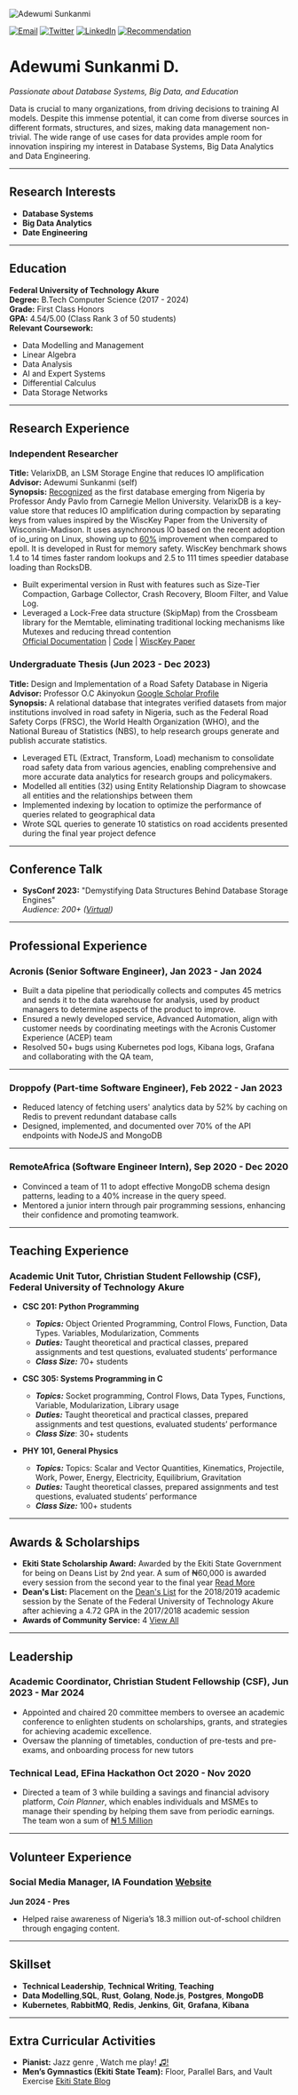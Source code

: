 ![Adewumi Sunkanmi](https://firebasestorage.googleapis.com/v0/b/generalsapi.appspot.com/o/DOC-20230730-WA0025.jpeg?alt=media&token=44963a33-8f13-4825-94e8-d48b411660e5)


[![Email](https://img.icons8.com/material-outlined/24/000000/email.png)](mailto:sunkanmiadewumi477@gmail.com) 
[![Twitter](https://img.icons8.com/material-outlined/24/000000/twitter.png)](https://x.com/gifted_dl) 
[![LinkedIn](https://img.icons8.com/material-outlined/24/000000/linkedin.png)](https://www.linkedin.com/in/adewumisunkanmi/) 
[![Recommendation](https://img.icons8.com/material-outlined/24/000000/checkmark.png)](https://www.linkedin.com/in/adewumisunkanmi/#:~:text=Recommendations,Recommendations)

# Adewumi Sunkanmi D.
_Passionate about Database Systems, Big Data, and Education_

<p>Data is crucial to many organizations, from driving decisions to training AI models. Despite this immense potential, it can come from diverse sources in different formats, structures, and sizes, making data management non-trivial. The wide range of use cases for data provides ample room for innovation inspiring my interest in Database Systems, Big Data Analytics and Data Engineering.</p>

---

## Research Interests
- **Database Systems**
- **Big Data Analytics** 
- **Date Engineering**

---

## Education  
**Federal University of Technology Akure**  
**Degree:** B.Tech Computer Science (2017 - 2024)  
**Grade:** First Class Honors  
**GPA:** 4.54/5.00 (Class Rank 3 of 50 students)  
**Relevant Coursework:**  
- Data Modelling and Management  
- Linear Algebra  
- Data Analysis  
- AI and Expert Systems
- Differential Calculus  
- Data Storage Networks

---

## Research Experience

### Independent Researcher
**Title:** VelarixDB, an LSM Storage Engine that reduces IO amplification <br/>
**Advisor:** Adewumi Sunkanmi (self)  
**Synopsis:** [Recognized](https://x.com/andy_pavlo/status/1820436583977275426) as the first database emerging from Nigeria by Professor Andy Pavlo from Carnegie Mellon University. VelarixDB is a key-value store that reduces IO amplification during compaction by separating keys from values inspired by the WiscKey Paper from the University of Wisconsin-Madison. It uses asynchronous IO based on the recent adoption of io_uring on Linux, showing up to [60%](https://github.com/tokio-rs/tokio-uring/blob/master/DESIGN.md#:~:text=show%20up%20to-,60%25%20improvement.,-Though%20not%20yet) improvement when compared to epoll. It is developed in Rust for memory safety. WiscKey benchmark shows 1.4 to 14 times faster random lookups and 2.5 to 111 times speedier database loading than RocksDB.

- Built experimental version in Rust with features such as Size-Tier Compaction, Garbage Collector, Crash Recovery, Bloom Filter, and Value Log.
- Leveraged a Lock-Free data structure (SkipMap) from the Crossbeam library for the Memtable, eliminating traditional locking mechanisms like Mutexes and reducing thread contention <br/>
 [Official Documentation](https://crates.io/crates/velarixdb) | [Code](https://github.com/Gifted-s/velarixdb) | [WiscKey Paper](https://www.usenix.org/system/files/conference/fast16/fast16-papers-lu.pdf)


### Undergraduate Thesis (Jun 2023 - Dec 2023)
**Title:** Design and Implementation of a Road Safety Database in Nigeria  
**Advisor:** Professor O.C Akinyokun  [Google Scholar Profile](https://scholar.google.com/citations?user=4l_GGDQAAAAJ&hl=en) <br/>
**Synopsis:** A relational database that integrates verified datasets from major institutions involved in road safety in Nigeria, such as the Federal Road Safety Corps (FRSC), the World Health Organization (WHO), and the National Bureau of Statistics (NBS), to help research groups generate and publish accurate statistics.

- Leveraged ETL (Extract, Transform, Load) mechanism to consolidate road safety data from various agencies, enabling comprehensive and more accurate data analytics for research groups and policymakers.
- Modelled all entities (32) using Entity Relationship Diagram to showcase all entities and the relationships between them  
- Implemented indexing by location to optimize the performance of queries related to geographical data   
- Wrote SQL queries to generate 10 statistics on road accidents presented during the final year project defence

---

## Conference Talk
- **SysConf 2023:** "Demystifying Data Structures Behind Database Storage Engines"  
  _Audience: 200+ ([Virtual](https://www.youtube.com/@sysdsgn))_

---

## Professional Experience

### **Acronis (Senior Software Engineer), Jan 2023 - Jan 2024**  
- Built a data pipeline that periodically collects and computes 45 metrics and sends it to the data warehouse for analysis, used by product managers to determine aspects of the product to improve.
- Ensured a newly developed service, Advanced Automation, align with customer needs by coordinating meetings with the Acronis Customer Experience (ACEP) team
- Resolved 50+ bugs using Kubernetes pod logs, Kibana logs, Grafana and collaborating with the QA team, 

---

### **Droppofy (Part-time Software Engineer), Feb 2022 - Jan 2023**
- Reduced latency of fetching users' analytics data by 52% by caching on Redis to prevent redundant database calls  
- Designed, implemented, and documented over 70% of the API endpoints with NodeJS and MongoDB

---

### **RemoteAfrica (Software Engineer Intern), Sep 2020 - Dec 2020**
- Convinced a team of 11 to adopt effective MongoDB schema design patterns, leading to a 40% increase in the query speed.
- Mentored a junior intern through pair programming sessions, enhancing their confidence and promoting teamwork.


---


## Teaching Experience

### Academic Unit Tutor, Christian Student Fellowship (CSF), Federal University of Technology Akure  
- **CSC 201: Python Programming**  
  - ***Topics:*** Object Oriented Programming, Control Flows, Function, Data Types. Variables, Modularization, Comments  
  - ***Duties:*** Taught theoretical and practical classes, prepared assignments and test questions, evaluated students’ performance
  - ***Class Size:*** 70+ students

- **CSC 305: Systems Programming in C**  
  - ***Topics:*** Socket programming, Control Flows, Data Types, Functions, Variable, Modularization, Library usage 
  - ***Duties:*** Taught theoretical and practical classes, prepared assignments and test questions, evaluated students’ performance
  - ***Class Size***: 30+ students

- **PHY 101, General Physics**  
  - ***Topics:*** Topics: Scalar and Vector Quantities, Kinematics, Projectile, Work, Power, Energy, Electricity, Equilibrium,  Gravitation 
  - ***Duties:*** Taught theoretical classes, prepared assignments and test questions, evaluated students’ performance
  - ***Class Size:*** 100+ students

---

## Awards & Scholarships
- **Ekiti State Scholarship Award:**  Awarded by the Ekiti State Government for being on Deans List by 2nd year. A sum of ₦60,000 is awarded every session from the second year to the final year [Read More](https://www.ekitistate.gov.ng/archives/18923) <br/>
- **Dean's List:** Placement on the [Dean's List](https://drive.google.com/file/d/1UMrIP8XLigWOWi6GEfqPjcHKgoBPXqkT/view) for the 2018/2019 academic session by the Senate of the Federal University of Technology Akure after achieving a 4.72 GPA in the 2017/2018 academic session <br/>
- **Awards of Community Service:** 4 [View All](https://drive.google.com/file/d/1iBsmMJ4lMY2i0KX25FiokFZeIu6v0eCB/view?usp=sharing)
---

## Leadership

### **Academic Coordinator, Christian Student Fellowship (CSF), Jun 2023 - Mar 2024**
- Appointed and chaired 20 committee members to oversee an academic conference to enlighten students on scholarships, grants, and strategies for achieving academic excellence.
- Oversaw the planning of timetables, conduction of pre-tests and pre-exams, and onboarding process for new tutors 

### **Technical Lead, EFina Hackathon Oct 2020 - Nov 2020**
- Directed a team of 3 while building a savings and financial advisory platform, _Coin Planner_, which enables individuals and MSMEs to manage their spending by helping them save from periodic earnings. The team won a sum of [₦1.5 Million](https://efina.org.ng/publication/team-inclusion-wins-efinas-fintech4wd-hackathon/#:~:text=with%20Adebayo%20Olorunfemi%2C-,Adewumi%20Sunkanmi%2C,-and%20Aanuoluwa%20Babalola)
  
---

## Volunteer Experience

### Social Media Manager, IA Foundation [Website](https://ia-foundation.org/) 
**Jun 2024 - Pres**  
- Helped raise awareness of Nigeria’s 18.3 million out-of-school children through engaging content.

---

## Skillset
- **Technical Leadership**, **Technical Writing**, **Teaching**
- **Data Modelling**,**SQL**, **Rust**, **Golang**, **Node.js**, **Postgres**, **MongoDB**
- **Kubernetes**, **RabbitMQ**, **Redis**, **Jenkins**, **Git**, **Grafana**, **Kibana**

---

## Extra Curricular Activities
- **Pianist:** Jazz genre , Watch me play! [♫!](https://drive.google.com/file/d/1h_Ale6Q3nNra3fZNqJnGIan9vJu3VTQA/view?usp=sharing)
- **Men’s Gymnastics (Ekiti State Team):** Floor, Parallel Bars, and Vault Exercise  [Ekiti State Blog](https://www.ekitistate.gov.ng/archives/6116)

